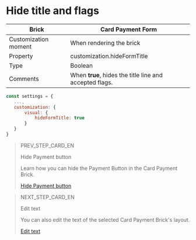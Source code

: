 # Hide title and flags

| Brick  | Card Payment Form  |
| --- | --- |
| Customization moment  | When rendering the brick  |
| Property  | customization.hideFormTitle  |
| Type  | Boolean  |
| Comments  | When **true**, hides the title line and accepted flags.  |

```javascript
const settings = {
   ...,
   customization: {
       visual: {
           hideFormTitle: true
       }
   }
}
```

> PREV_STEP_CARD_EN
>
> Hide Payment button
>
> Learn how you can hide the Payment Button in the Card Payment Brick.
>
> [Hide Payment button](/developers/en/docs/checkout-bricks-beta/additional-customization/hide-payment-button)

> NEXT_STEP_CARD_EN
>
> Edit text
>
> You can also edit the text of the selected Card Payment Brick's layout.
>
> [Edit text](/developers/en/docs/checkout-bricks-beta/additional-customization/modify-texts)